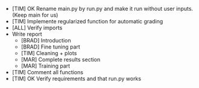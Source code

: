 - [TIM] OK Rename main.py by run.py and make it run without user inputs. (Keep main for us)
- [TIM] Implemente regularized function for automatic grading
- [ALL] Verify imports
- Write report
    - [BRAD] Introduction
    - [BRAD] Fine tuning part
    - [TIM] Cleaning + plots
    - [MAR] Complete results section
    - [MAR] Training part
- [TIM] Comment all functions
- [TIM] OK Verify requirements and that run.py works 
